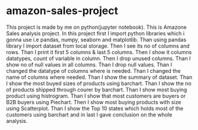 # amazon-sales-project
This project is made by me on python(jupyter notebook). This is Amazone Sales analysis project. In this project first I import python libraries which i gonna use i.e pandas, numpy, seaborn and matplotlib. Than using pandas library I import dataset from local storage. Then I see its no of columns and rows. Than I print it first 5 columns & last 5 columns. Then I show it columns datatypes, count of variable in column. Then I drop unused columns. Than I show no of null values in all columns. Than I drop null values. Than I changed the datatype of columns where is needed. Than I changed the name of columns where needed. Than I show the summary of dataset. Than I show the most buyed sizes of products using barchart. Than I show the no of products shipped through courer by barchart. Than I show most buying product using histrogram. Than I show that most customers are buyers or B2B buyers using Piechart. Then I show most buying products with size using Scatterplot. Than I show the Top 10 states which holds most of the customers using barchart and in last I gave conclusion on the whole analysis. 
